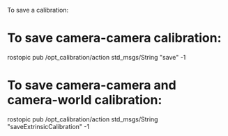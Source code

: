 To save a calibration:

# To save camera-camera calibration:
rostopic pub /opt_calibration/action std_msgs/String "save" -1

# To save camera-camera and camera-world calibration:
rostopic pub /opt_calibration/action std_msgs/String "saveExtrinsicCalibration" -1
